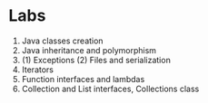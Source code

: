# Labs
1. Java classes creation
2. Java inheritance and polymorphism
3. (1) Exceptions (2) Files and serialization
4. Iterators
5. Function interfaces and lambdas
6. Collection and List interfaces, Collections class
